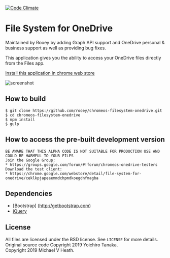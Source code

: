 [![Code Climate](https://codeclimate.com/github/rooey/chromeos-filesystem-onedrive/badges/gpa.svg)](https://codeclimate.com/github/rooey/chromeos-filesystem-onedrive)

# File System for OneDrive

Maintained by Rooey by adding Graph API support and OneDrive personal & business support as well as providing bug fixes.

This application gives you the ability to access your OneDrive files directly from the Files app.

[Install this application in chrome web store](https://chrome.google.com/webstore/detail/file-system-for-onedrive/jbfdfcehgafdbfpniaimfbfomafoadgo)

![screenshot](https://raw.githubusercontent.com/rooey/chromeos-filesystem-onedrive/master/docs/screenshot_2.png)

## How to build

```
$ git clone https://github.com/rooey/chromeos-filesystem-onedrive.git
$ cd chromeos-filesystem-onedrive
$ npm install
$ gulp
```

## How to access the pre-built development version

```
BE AWARE THAT THIS ALPHA CODE IS NOT SUITABLE FOR PRODUCTION USE AND COULD BE HARMFUL TO YOUR FILES
Join the Google Group:
* https://groups.google.com/forum/#!forum/chromeos-onedrive-testers
Download the test client:
* https://chrome.google.com/webstore/detail/file-system-for-onedrive/ceklkpjapeaemmdchpmdkoegdnfmagba
```

## Dependencies

* [Bootstrap] (http://getbootstrap.com)
* [jQuery](http://jquery.com/)

## License

All files are licensed under the BSD license. See `LICENSE` for more details.  
Original source code Copyright 2019 Yoichiro Tanaka.  
Copyright 2019 Michael V Heath. 
